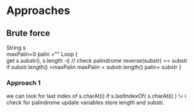 # Approaches

## Brute force

String s  
maxPalin=0
palin =""
Loop {  
    get s.substr(i, s.length -i)
    // check palindrome
    reverse(substr) == substr  
    if substr.length() >maxPalin
        maxPalin =  substr.length()
        palin= substr
}  

### Approach 1

we can look for last index of s.charAt(i)
if s.lastIndexOf( s.charAt(i) ) != i
    check for palindrome
    update variables store length and substr.
